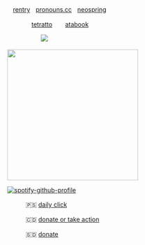 

ㅤ[rentry](https://rentry.co/swuomi)ㅤ[pronouns.cc](https://pronouns.cc/@finland)ㅤ[neospring](https://neospring.org/@finland)

ㅤㅤ ㅤㅤ[tetratto](https://tetratto.com/@hetalia) ㅤㅤ[atabook](https://finland.atabook.org)

ㅤㅤㅤㅤㅤㅤ![](https://komarev.com/ghpvc/?username=lustangel&label=sexy_people&color=3141B8)

<img src="https://files.catbox.moe/p7snbu.gif" width="300">


[![spotify-github-profile](https://spotify-github-profile.kittinanx.com/api/view?uid=31zbblnlr2w65oeixrz3ikwwf7xq&cover_image=true&theme=novatorem&show_offline=false&background_color=121212&interchange=true&bar_color=53b14f&bar_color_cover=true)](https://github.com/kittinan/spotify-github-profile)


ㅤ ㅤㅤ🇵🇸 [daily click](https://arab.org/click-to-help/palestine/)

ㅤㅤㅤ 🇨🇩 [donate or take action](https://www.savethechildren.org/us/where-we-work/democratic-republic-of-congo)

ㅤ ㅤㅤ🇸🇩 [donate](https://www.help-ev.de/en/donate-south-sudan/) 
